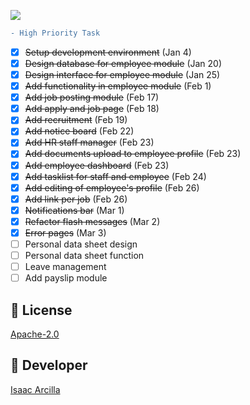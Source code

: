 ![](https://github.com/isaacdarcilla/hrms/blob/main/public/img/logo.svg)

```diff
- High Priority Task
```

- [X] <s>Setup development environment</s> (Jan 4)
- [X] <s>Design database for employee module</s> (Jan 20)
- [X] <s>Design interface for employee module</s> (Jan 25)
- [X] <s>Add functionality in employee module</s> (Feb 1)
- [X] <s>Add job posting module</s> (Feb 17)
- [X] <s>Add apply and job page</s> (Feb 18)
- [X] <s>Add recruitment</s> (Feb 19)
- [X] <s>Add notice board</s> (Feb 22)
- [X] <s>Add HR staff manager</s> (Feb 23)
- [X] <s>Add documents upload to employee profile</s>  (Feb 23)
- [X] <s>Add employee dashboard</s>  (Feb 23)
- [X] <s>Add tasklist for staff and employee</s>  (Feb 24)
- [X] <s>Add editing of employee's profile</s>  (Feb 26)
- [X] <s>Add link per job</s>  (Feb 26)
- [X] <s>Notifications bar</s>  (Mar 1)
- [X] <s>Refactor flash messages</s>  (Mar 2)
- [X] <s>Error pages</s>  (Mar 3)
- [ ] Personal data sheet design
- [ ] Personal data sheet function
- [ ] Leave management
- [ ] Add payslip module

## 🔖 License
[Apache-2.0](https://github.com/isaacdarcilla/hrms/blob/master/LICENSE)


## 🚀 Developer
[Isaac Arcilla](https://facebook.com/isaacdarcilla)
